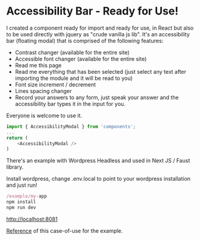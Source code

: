 
# Accessibility Bar - Ready for Use!

I created a component ready for import and ready for use, in React but also to be used directly with jquery as "crude vanilla js lib".
It's an accessibility bar (floating modal) that is comprised of the following features:
- Contrast changer (available for the entire site)
- Accessible font changer (available for the entire site)
- Read me this page
- Read me everything that has been selected (just select any text after importing the module and it will be read to you)
- Font size increment / decrement
- Lines spacing changer
- Record your answers to any form, just speak your answer and the accessibility bar types it in the input for you.

Everyone is welcome to use it.

```js
import { AccessibilityModal } from 'components';
...
return (
    <AccessibilityModal />
)
```

There's an example with Wordpress Headless and used in Next JS / Faust library.

Install wordpress, change .env.local to point to your wordpress installation and just run!

```js
/example/my-app
npm install
npm run dev
```
[http://localhost:8081](http://localhost:8081)

[Reference](https://github.com/wpengine/faustjs#quick-start) of this case-of-use for the example.